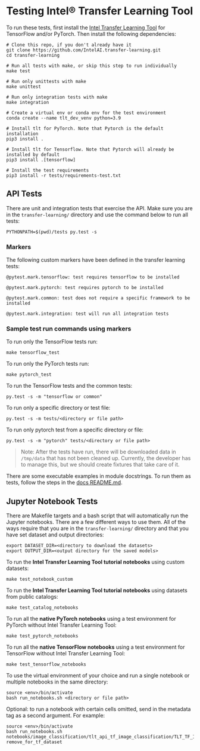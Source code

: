 # Testing Intel® Transfer Learning Tool

To run these tests, first install the [Intel Transfer Learning Tool](/tlt) for TensorFlow and/or PyTorch.
Then install the following dependencies:

```
# Clone this repo, if you don't already have it
git clone https://github.com/IntelAI.transfer-learning.git
cd transfer-learning

# Run all tests with make, or skip this step to run individually
make test

# Run only unittests with make
make unittest

# Run only integration tests with make
make integration

# Create a virtual env or conda env for the test environment
conda create --name tlt_dev_venv python=3.9

# Install tlt for PyTorch. Note that Pytorch is the default installation
pip3 install .

# Install tlt for Tensorflow. Note that Pytorch will already be installed by default
pip3 install .[tensorflow]

# Install the test requirements
pip3 install -r tests/requirements-test.txt
```

## API Tests
There are unit and integration tests that exercise the API.
Make sure you are in the `transfer-learning/` directory and use the command
below to run all tests:
```
PYTHONPATH=$(pwd)/tests py.test -s
```

### Markers

The following custom markers have been defined in the transfer learning tests:
```
@pytest.mark.tensorflow: test requires tensorflow to be installed

@pytest.mark.pytorch: test requires pytorch to be installed

@pytest.mark.common: test does not require a specific framework to be installed

@pytest.mark.integration: test will run all integration tests
```

### Sample test run commands using markers

To run only the TensorFlow tests run:
```
make tensorflow_test
```

To run only the PyTorch tests run:
```
make pytorch_test
```

To run the TensorFlow tests and the common tests:
```
py.test -s -m "tensorflow or common"
```

To run only a specific directory or test file:
```
py.test -s -m tests/<directory or file path>
```

To run only pytorch test from a specific directory or file:
```
py.test -s -m "pytorch" tests/<directory or file path>
```

> Note: After the tests have run, there will be downloaded data in `/tmp/data`
that has not been cleaned up. Currently, the developer has to manage this, but
we should create fixtures that take care of it.

There are some executable examples in module docstrings. To run them as tests, follow
the steps in the [docs README.md](/docs/README.md).

## Jupyter Notebook Tests
There are Makefile targets and a bash script that will automatically run the Jupyter notebooks.
There are a few different ways to use them. All of the ways require that you are in the `transfer-learning/` directory
and that you have set dataset and output directories:

```
export DATASET_DIR=<directory to download the datasets>
export OUTPUT_DIR=<output directory for the saved models>
```

To run the <b>Intel Transfer Learning Tool tutorial notebooks</b> using custom datasets:
```
make test_notebook_custom
```

To run the <b>Intel Transfer Learning Tool tutorial notebooks</b> using datasets from public catalogs:
```
make test_catalog_notebooks
```

To run all the <b>native PyTorch notebooks</b> using a test environment for PyTorch without Intel Transfer Learning Tool:
```
make test_pytorch_notebooks
```

To run all the <b>native TensorFlow notebooks</b> using a test environment for TensorFlow without Intel Transfer Learning Tool:
```
make test_tensorflow_notebooks
```

To use the virtual environment of your choice and run a single notebook or multiple notebooks in the same directory:
```
source <env>/bin/activate
bash run_notebooks.sh <directory or file path>
```

Optional: to run a notebook with certain cells omitted, send in the metadata tag as a second argument. For example:
```
source <env>/bin/activate
bash run_notebooks.sh notebooks/image_classification/tlt_api_tf_image_classification/TLT_TF_Image_Classification_Transfer_Learning.ipynb remove_for_tf_dataset
```

